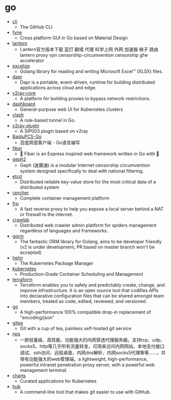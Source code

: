 # go
- [cli](https://github.com/cli/cli)
  - The GitHub CLI
- [fyne](https://github.com/fyne-io/fyne)
  - Cross platform GUI in Go based on Material Design
- [lantern](https://github.com/getlantern/lantern)
  - Lantern官方版本下载 蓝灯 翻墙 代理 科学上网 外网 加速器 梯子 路由 lantern proxy vpn censorship-circumvention censorship gfw accelerator
- [excelize](https://github.com/360EntSecGroup-Skylar/excelize)
  - Golang library for reading and writing Microsoft Excel™ (XLSX) files.
- [dapr](https://github.com/dapr/dapr)
  - Dapr is a portable, event-driven, runtime for building distributed applications across cloud and edge.
- [v2ray-core](https://github.com/v2ray/v2ray-core)
  - A platform for building proxies to bypass network restrictions.
- [dashboard](https://github.com/kubernetes/dashboard)
  - General-purpose web UI for Kubernetes clusters
- [clash](https://github.com/Dreamacro/clash)
  - A rule-based tunnel in Go.
- [v2ray-plugin](https://github.com/shadowsocks/v2ray-plugin)
  - A SIP003 plugin based on v2ray
- [BaiduPCS-Go](https://github.com/iikira/BaiduPCS-Go)
  - 百度网盘客户端 - Go语言编写
- [fiber](https://github.com/gofiber/fiber)
  - 🚀 Fiber is an Express inspired web framework written in Go with 💖
- [geph2](https://github.com/geph-official/geph2)
  - Geph (迷霧通) is a modular Internet censorship circumvention system designed specifically to deal with national filtering.
- [etcd](https://github.com/etcd-io/etcd)
  - Distributed reliable key-value store for the most critical data of a distributed system
- [rancher](https://github.com/rancher/rancher)
  - Complete container management platform
- [frp](https://github.com/fatedier/frp)
  - A fast reverse proxy to help you expose a local server behind a NAT or firewall to the internet.
- [crawlab](https://github.com/crawlab-team/crawlab)
  - Distributed web crawler admin platform for spiders management regardless of languages and frameworks.
- [gorm](https://github.com/jinzhu/gorm)
  - The fantastic ORM library for Golang, aims to be developer friendly (v2 is under development, PR based on master branch won't be accepted)
- [helm](https://github.com/helm/helm)
  - The Kubernetes Package Manager
- [kubernetes](https://github.com/kubernetes/kubernetes)
  - Production-Grade Container Scheduling and Management
- [terraform](https://github.com/hashicorp/terraform)
  - Terraform enables you to safely and predictably create, change, and improve infrastructure. It is an open source tool that codifies APIs into declarative configuration files that can be shared amongst team members, treated as code, edited, reviewed, and versioned.
- [go](https://github.com/json-iterator/go)
  - A high-performance 100% compatible drop-in replacement of "encoding/json"
- [gitea](https://github.com/go-gitea/gitea)
  - Git with a cup of tea, painless self-hosted git service
- [nps](https://github.com/ehang-io/nps)
  - 一款轻量级、高性能、功能强大的内网穿透代理服务器。支持tcp、udp、socks5、http等几乎所有流量转发，可用来访问内网网站、本地支付接口调试、ssh访问、远程桌面，内网dns解析、内网socks5代理等等……，并带有功能强大的web管理端。a lightweight, high-performance, powerful intranet penetration proxy server, with a powerful web management terminal.
- [charts](https://github.com/helm/charts)
  - Curated applications for Kubernetes
- [hub](https://github.com/github/hub)
  - A command-line tool that makes git easier to use with GitHub.
